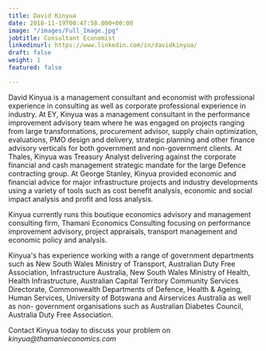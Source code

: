 ```yaml
---
title: David Kinyua
date: 2018-11-19T00:47:58.000+00:00
image: "/images/Full_Image.jpg"
jobtitle: Consultant Economist
linkedinurl: https://www.linkedin.com/in/davidkinyua/
draft: false
weight: 1
featured: false

---
```

David Kinyua is a management consultant and economist with professional experience in consulting as well as corporate professional experience in industry. At EY, Kinyua was a management consultant in the performance improvement advisory team where he was engaged on projects ranging from large transformations, procurement advisor, supply chain optimization, evaluations, PMO design and delivery, strategic planning and other finance advisory verticals for both government and non-government clients. At Thales, Kinyua was Treasury Analyst delivering against the corporate financial and cash management strategic mandate for the large Defence contracting group. At George Stanley, Kinyua provided economic and financial advice for major infrastructure projects and industry developments using a variety of tools such as cost benefit analysis, economic and social impact analysis and profit and loss analysis.

Kinyua currently runs this boutique economics advisory and management consulting firm, Thamani Economics Consulting focusing on performance improvement advisory, project appraisals, transport management and economic policy and analysis.

Kinyua's has experience working with a range of government departments such as New South Wales Ministry of Transport, Australian Duty Free Association, Infrastructure Australia, New South Wales Ministry of Health, Health Infrastructure, Australian Capital Territory Community Services Directorate, Commonwealth Departments of Defence, Health & Ageing, Human Services, University of Botswana and Airservices Australia as well as non- government organisations such as Australian Diabetes Council, Australia Duty Free Association.

Contact Kinyua today to discuss your problem on _kinyua@thamanieconomics.com_